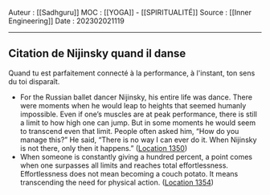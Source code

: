 Auteur : [[Sadhguru]]
MOC : [[YOGA]] - [[SPIRITUALITÉ]]
Source : [[Inner Engineering]]
Date : 202302021119
***

## Citation de Nijinsky quand il danse
Quand tu est parfaitement connecté à la performance, à l'instant, ton sens du toi disparaît. 
- For the Russian ballet dancer Nijinsky, his entire life was dance. There were moments when he would leap to heights that seemed humanly impossible. Even if one’s muscles are at peak performance, there is still a limit to how high one can jump. But in some moments he would seem to transcend even that limit. People often asked him, “How do you manage this?” He said, “There is no way I can ever do it. When Nijinsky is not there, only then it happens.” ([Location 1350](https://readwise.io/to_kindle?action=open&asin=B01B0K98D8&location=1350))
- When someone is constantly giving a hundred percent, a point comes when one surpasses all limits and reaches total effortlessness. Effortlessness does not mean becoming a couch potato. It means transcending the need for physical action. ([Location 1354](https://readwise.io/to_kindle?action=open&asin=B01B0K98D8&location=1354))